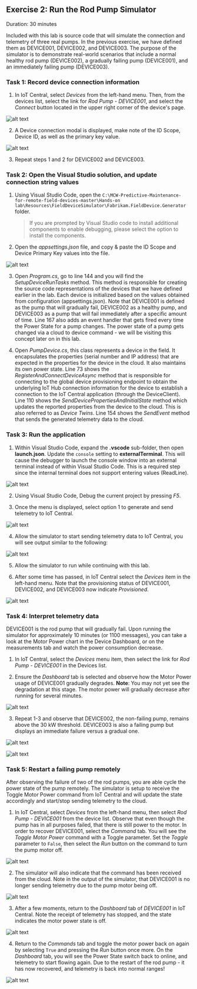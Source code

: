 ## Exercise 2: Run the Rod Pump Simulator

Duration: 30 minutes

Included with this lab is source code that will simulate the connection and telemetry of three real pumps. In the previous exercise, we have defined them as DEVICE001, DEVICE002, and DEVICE003. The purpose of the simulator is to demonstrate real-world scenarios that include a normal healthy rod pump (DEVICE002), a gradually failing pump (DEVICE001), and an immediately failing pump (DEVICE003).

### Task 1: Record device connection information

1. In IoT Central, select _Devices_ from the left-hand menu. Then, from the devices list, select the link for _Rod Pump - DEVICE001_, and select the _Connect_ button located in the upper right corner of the device's page.

![alt text](https://raw.githubusercontent.com/CloudLabs-MCW/MCW-Predictive-Maintenance-for-remote-field-devices/stage/Hands-on%20lab/media/device-connect-menu.png)

2. A Device connection modal is displayed, make note of the ID Scope, Device ID, as well as the primary key value.

![alt text](https://raw.githubusercontent.com/CloudLabs-MCW/MCW-Predictive-Maintenance-for-remote-field-devices/stage/Hands-on%20lab/media/device-connection-info.png)

3. Repeat steps 1 and 2 for DEVICE002 and DEVICE003.

### Task 2: Open the Visual Studio solution, and update connection string values

1. Using Visual Studio Code, open the `C:\MCW-Predictive-Maintenance-for-remote-field-devices-master\Hands-on lab\Resources\FieldDeviceSimulator\Fabrikam.FieldDevice.Generator` folder.

    > If you are prompted by Visual Studio code to install additional components to enable debugging, please select the option to install the components.

2. Open the _appsettings.json_ file, and copy & paste the ID Scope and Device Primary Key values into the file.

![alt text](https://raw.githubusercontent.com/CloudLabs-MCW/MCW-Predictive-Maintenance-for-remote-field-devices/stage/Hands-on%20lab/media/appsettings-updated.png)

3. Open _Program.cs_, go to line 144 and you will find the _SetupDeviceRunTasks_ method. This method is responsible for creating the source code representations of the devices that we have defined earlier in the lab. Each device is initialized based on the values obtained from configuration (appsettings.json). Note that DEVICE001 is defined as the pump that will gradually fail, DEVICE002 as a healthy pump, and DEVICE003 as a pump that will fail immediately after a specific amount of time. Line 167 also adds an event handler that gets fired every time the Power State for a pump changes. The power state of a pump gets changed via a cloud to device command - we will be visiting this concept later on in this lab.

4. Open _PumpDevice.cs_, this class represents a device in the field. It encapsulates the properties (serial number and IP address) that are expected in the properties for the device in the cloud. It also maintains its own power state. Line 73 shows the _RegisterAndConnectDeviceAsync_ method that is responsible for connecting to the global device provisioning endpoint to obtain the underlying IoT Hub connection information for the device to establish a connection to the IoT Central application (through the DeviceClient). Line 110 shows the _SendDevicePropertiesAndInitialState_ method which updates the reported properties from the device to the cloud. This is also referred to as _Device Twins_. Line 154 shows the _SendEvent_ method that sends the generated telemetry data to the cloud.

### Task 3: Run the application

1. Within Visual Studio Code, expand the **.vscode** sub-folder, then open **launch.json**. Update the `console` setting to **externalTerminal**. This will cause the debugger to launch the console window into an external terminal instead of within Visual Studio Code. This is a required step since the internal terminal does not support entering values (ReadLine).

![alt text](https://raw.githubusercontent.com/CloudLabs-MCW/MCW-Predictive-Maintenance-for-remote-field-devices/stage/Hands-on%20lab/media/vs-code-launch-settings.png)

2. Using Visual Studio Code, Debug the current project by pressing _F5_.

3. Once the menu is displayed, select option 1 to generate and send telemetry to IoT Central.

![alt text](https://raw.githubusercontent.com/CloudLabs-MCW/MCW-Predictive-Maintenance-for-remote-field-devices/stage/Hands-on%20lab/media/generate-and-send-telemetry.png)

4. Allow the simulator to start sending telemetry data to IoT Central, you will see output similar to the following:

![alt text](https://raw.githubusercontent.com/CloudLabs-MCW/MCW-Predictive-Maintenance-for-remote-field-devices/stage/Hands-on%20lab/media/telemetry-data-generated.png)

5. Allow the simulator to run while continuing with this lab.

6. After some time has passed, in IoT Central select the _Devices_ item in the left-hand menu. Note that the provisioning status of DEVICE001, DEVICE002, and DEVICE003 now indicate _Provisioned_.

![alt text](https://raw.githubusercontent.com/CloudLabs-MCW/MCW-Predictive-Maintenance-for-remote-field-devices/stage/Hands-on%20lab/media/provisioned-devices.png)

### Task 4: Interpret telemetry data

DEVICE001 is the rod pump that will gradually fail. Upon running the simulator for approximately 10 minutes (or 1100 messages), you can take a look at the Motor Power chart in the Device Dashboard, or on the measurements tab and watch the power consumption decrease.

1. In IoT Central, select the _Devices_ menu item, then select the link for _Rod Pump - DEVICE001_ in the Devices list.

2. Ensure the _Dashboard_ tab is selected and observe how the Motor Power usage of DEVICE001 gradually degrades.  **Note**: You may not yet see the degradation at this stage. The motor power will gradually decrease after running for several minutes.

![alt text](https://raw.githubusercontent.com/CloudLabs-MCW/MCW-Predictive-Maintenance-for-remote-field-devices/stage/Hands-on%20lab/media/device001-gradual-failure-power.png)

3. Repeat 1-3 and observe that DEVICE002, the non-failing pump, remains above the 30 kW threshold. DEVICE003 is also a failing pump but displays an immediate failure versus a gradual one.

![alt text](https://raw.githubusercontent.com/CloudLabs-MCW/MCW-Predictive-Maintenance-for-remote-field-devices/stage/Hands-on%20lab/media/device002-normal-operation.png)

![alt text](https://raw.githubusercontent.com/CloudLabs-MCW/MCW-Predictive-Maintenance-for-remote-field-devices/stage/Hands-on%20lab/media/device003-immediate-failure.png)

### Task 5: Restart a failing pump remotely

After observing the failure of two of the rod pumps, you are able cycle the power state of the pump remotely. The simulator is setup to receive the Toggle Motor Power command from IoT Central and will update the state accordingly and start/stop sending telemetry to the cloud.

1. In IoT Central, select _Devices_ from the left-hand menu, then select _Rod Pump - DEVICE001_ from the device list. Observe that even though the pump has in all purposes failed, that there is still power to the motor. In order to recover DEVICE001, select the _Command_ tab. You will see the _Toggle Motor Power_ command with a Toggle parameter. Set the _Toggle_ parameter to `False`, then select the _Run_ button on the command to turn the pump motor off.

![alt text](https://raw.githubusercontent.com/CloudLabs-MCW/MCW-Predictive-Maintenance-for-remote-field-devices/stage/Hands-on%20lab/media/device001-run-toggle-command.png)

2. The simulator will also indicate that the command has been received from the cloud. Note in the output of the simulator, that DEVICE001 is no longer sending telemetry due to the pump motor being off.

![alt text](https://raw.githubusercontent.com/CloudLabs-MCW/MCW-Predictive-Maintenance-for-remote-field-devices/stage/Hands-on%20lab/media/device001-simulator-power-off.png)

3. After a few moments, return to the _Dashboard_ tab of _DEVICE001_ in IoT Central. Note the receipt of telemetry has stopped, and the state indicates the motor power state is off.

![alt text](https://raw.githubusercontent.com/CloudLabs-MCW/MCW-Predictive-Maintenance-for-remote-field-devices/stage/Hands-on%20lab/media/device001-stopped-telemetry-power-state-off.png)

4. Return to the _Commands_ tab and toggle the motor power back on again by selecting `True` and pressing the _Run_ button once more. On the _Dashboard_ tab, you will see the Power State switch back to online, and telemetry to start flowing again. Due to the restart of the rod pump - it has now recovered, and telemetry is back into normal ranges!

![alt text](https://raw.githubusercontent.com/CloudLabs-MCW/MCW-Predictive-Maintenance-for-remote-field-devices/stage/Hands-on%20lab/media/device001-recovered-1.png)
